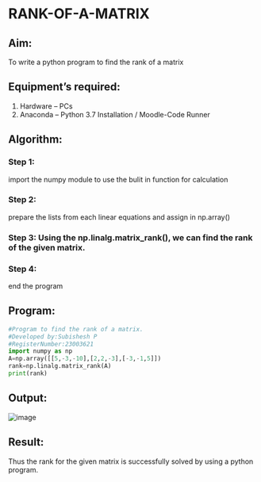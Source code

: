 # RANK-OF-A-MATRIX
## Aim:
To write a python program to find the rank of a matrix
## Equipment’s required:
1. 	Hardware – PCs
2. 	Anaconda – Python 3.7 Installation / Moodle-Code Runner
## Algorithm:
### Step 1: 
import the numpy module to use the bulit in function for calculation
### Step 2: 
prepare the lists from each linear equations and assign in np.array()

### Step 3: Using the np.linalg.matrix_rank(), we can find the rank of the given matrix.
### Step 4: 
end the program
## Program:
```PYTHON
#Program to find the rank of a matrix.
#Developed by:Subishesh P 
#RegisterNumber:23003621
import numpy as np
A=np.array([[5,-3,-10],[2,2,-3],[-3,-1,5]])
rank=np.linalg.matrix_rank(A)
print(rank)
```
## Output:
![image](https://github.com/Loveboysubi/RANK-OF-A-MATRIX/assets/138970879/53f5a052-21b3-4d3a-b591-ceed5580aea9)

## Result:
Thus the rank for the given matrix is successfully solved by  using a python program.

